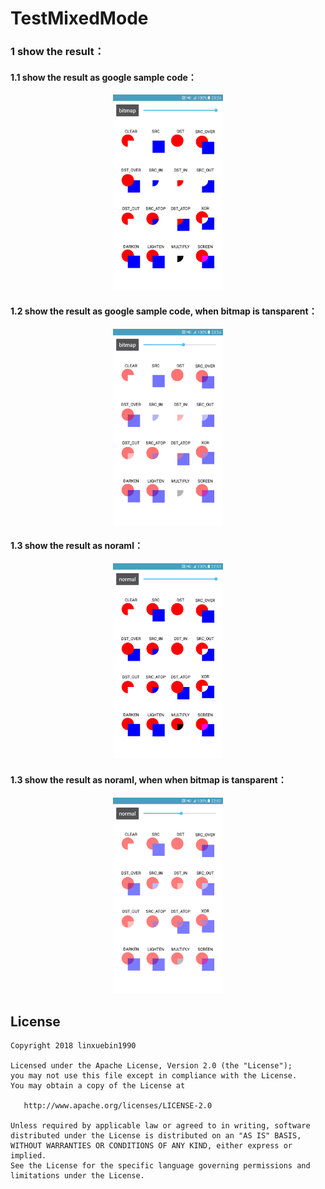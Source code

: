 # TestMixedMode

### 1 show the result：

#### 1.1 show the result as google sample code：
<div align=center>
  <img src="https://github.com/linxuebin1990/TestMixedMode/blob/master/readme_raw/bitmap.png" width="35%">
</div>

#### 1.2 show the result as google sample code, when bitmap is tansparent：
<div align=center>
  <img src="https://github.com/linxuebin1990/TestMixedMode/blob/master/readme_raw/bitmap_transparent.png" width="35%">
</div>

#### 1.3 show the result as noraml：
<div align=center>
  <img src="https://github.com/linxuebin1990/TestMixedMode/blob/master/readme_raw/normal.png" width="35%">
</div>

#### 1.3 show the result as noraml, when when bitmap is tansparent：
<div align=center>
  <img src="https://github.com/linxuebin1990/TestMixedMode/blob/master/readme_raw/normal_transparent.png" width="35%">
</div>

## License
    Copyright 2018 linxuebin1990

    Licensed under the Apache License, Version 2.0 (the "License");
    you may not use this file except in compliance with the License.
    You may obtain a copy of the License at

       http://www.apache.org/licenses/LICENSE-2.0

    Unless required by applicable law or agreed to in writing, software
    distributed under the License is distributed on an "AS IS" BASIS,
    WITHOUT WARRANTIES OR CONDITIONS OF ANY KIND, either express or implied.
    See the License for the specific language governing permissions and
    limitations under the License.
